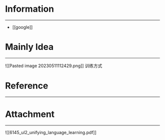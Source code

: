 # Information
---
- [[google]]

# Mainly Idea
---
![[Pasted image 20230511112429.png]]
训练方式

# Reference
---


# Attachment
---
![[6145_ul2_unifying_language_learning.pdf]]